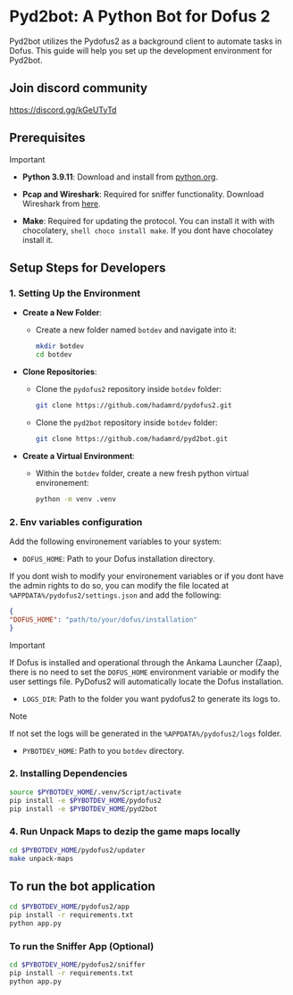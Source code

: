 # Pyd2bot: A Python Bot for Dofus 2

Pyd2bot utilizes the Pydofus2 as a background client to automate tasks in Dofus. This guide will help you set up the development environment for Pyd2bot.

## Join discord community

<https://discord.gg/kGeUTyTd>

## Prerequisites

> [!IMPORTANT]  
>
>- **Python 3.9.11**: Download and install from [python.org](https://www.python.org/downloads/release/python-3911/).
>
>- **Pcap and Wireshark**: Required for sniffer functionality. Download Wireshark from [here](https://www.wireshark.org/download.html).
>
>- **Make**: Required for updating the protocol. You can install it with with chocolatery, ```shell choco install make```. If you dont have chocolatey install it.

## Setup Steps for Developers

### 1. Setting Up the Environment

- **Create a New Folder**:
  - Create a new folder named `botdev` and navigate into it:

    ```bash
    mkdir botdev
    cd botdev
    ```

- **Clone Repositories**:
  - Clone the `pydofus2` repository inside `botdev` folder:

    ```bash
    git clone https://github.com/hadamrd/pydofus2.git
    ```

  - Clone the `pyd2bot` repository inside `botdev` folder:

    ```bash
    git clone https://github.com/hadamrd/pyd2bot.git
    ```

- **Create a Virtual Environment**:
  - Within the `botdev` folder, create a new fresh python virtual environement:

    ```bash
    python -m venv .venv
    ```

### 2. Env variables configuration

Add the following environement variables to your system:

- `DOFUS_HOME`: Path to your Dofus installation directory.

If you dont wish to modify your environement variables or if you dont have the admin rights to do so, you can modify the file located at `%APPDATA%/pydofus2/settings.json` and add the following:

```json
{
"DOFUS_HOME": "path/to/your/dofus/installation"
}
```

> [!IMPORTANT]
> If Dofus is installed and operational through the Ankama Launcher (Zaap), there is no need to set the `DOFUS_HOME` environment variable or modify the user settings file. PyDofus2 will automatically locate the Dofus installation.

- `LOGS_DIR`: Path to the folder you want pydofus2 to generate its logs to.

> [!NOTE]  
> If not set the logs will be generated in the `%APPDATA%/pydofus2/logs` folder.

- `PYBOTDEV_HOME`: Path to you `botdev` directory.

### 2. Installing Dependencies

```bash
source $PYBOTDEV_HOME/.venv/Script/activate
pip install -e $PYBOTDEV_HOME/pydofus2
pip install -e $PYBOTDEV_HOME/pyd2bot
```

### 4. Run Unpack Maps to dezip the game maps locally

```bash
cd $PYBOTDEV_HOME/pydofus2/updater
make unpack-maps
```

## To run the bot application

```bash
cd $PYBOTDEV_HOME/pydofus2/app
pip install -r requirements.txt
python app.py
```

### To run the Sniffer App (Optional)

```bash
cd $PYBOTDEV_HOME/pydofus2/sniffer
pip install -r requirements.txt
python app.py
```
